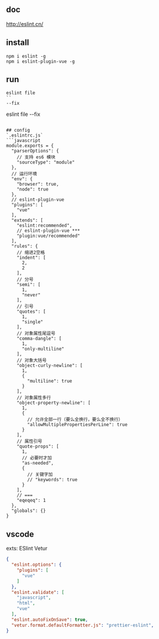 ## doc
http://eslint.cn/


## install
```
npm i eslint -g
npm i eslint-plugin-vue -g
```

## run
```
eslint file
``
--fix
```
eslint file --fix
```

## config
`.eslintrc.js`
```javascript
module.exports = {
  "parserOptions": {
    // 支持 es6 模块
    "sourceType": "module"
  },
  // 运行环境
  "env": {
    "browser": true,
    "node": true
  },
  // eslint-plugin-vue
  "plugins": [
    "vue"
  ],
  "extends": [
    "eslint:recommended",
    // eslint-plugin-vue ***
    "plugin:vue/recommended"
  ],
  "rules": {
    // 缩进2空格
    "indent": [
      2,
      2
    ],
    // 分号
    "semi": [
      1,
      "never"
    ],
    // 引号
    "quotes": [
      1,
      "single"
    ],
    // 对象属性尾逗号
    "comma-dangle": [
      1,
      "only-multiline"
    ],
    // 对象大括号
    "object-curly-newline": [
      1,
      {
        "multiline": true
      }
    ],
    // 对象属性多行
    "object-property-newline": [
      1,
      {
        // 允许全部一行（要么全换行，要么全不换行）
        "allowMultiplePropertiesPerLine": true
      }
    ],
    // 属性引号
    "quote-props": [
      1,
      // 必要时才加
      "as-needed",
      {
        // 关键字加
        // "keywords": true
      }
    ],
    // ===
    "eqeqeq": 1
  },
  "globals": {}
}
```


## vscode
exts: ESlint Vetur
```json
{
  "eslint.options": {
    "plugins": [
      "vue"
    ]
  },
  "eslint.validate": [
    "javascript",
    "html",
    "vue"
  ],
  "eslint.autoFixOnSave": true,
  "vetur.format.defaultFormatter.js": "prettier-eslint",
}
```
